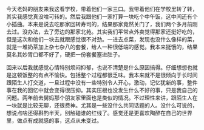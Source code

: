 今天老妈的朋友来我这看学校，带着他们一家三口。我带着他们在学校里转了转，其实我感觉真没啥可转的。然后我跟他们一家打算一块吃个中午饭，这中间还有个小插曲。本来是说去吃那家回转寿司的，结果那家竟然关门了，我们两个多月前刚去过。没办法，去了旁边的那家北苑。其实我们平常点外卖觉得那家还挺好吃的，但是这次和他们一块去就跟感觉很不对劲。一进去点菜，发现也没什么像样的菜，就是一堆奶茶加上杂七杂八的套餐，给人一种很低端的感觉。我本来挺饿的，结果莫名其妙胃口都不好了，硬把一份套餐塞进肚子。

回来以后我就感觉心情特别烦闷抑郁，也说不清楚是什么原因搞得。仔细想想也就是这顿饭整的有点不愉快。包括整个过程都很乏味。我本来就不是很倾向于长时间跟陌生人打交道，一旦过程中没有一些特别令人开心，激动，记忆犹新的事，整件事在我的回忆中就会变得很压抑。其实压根也没发生什么不好的事，只是我自己的问题。两年前去舅妈那个朋友家里面也是类似的情况。不过理性来讲，跟陌生人在一块就是比较无聊，还很费神。尤其是一些没什么共同话题的人。没什么可说的，想说点啥还得斟酌半天，别触碰谁的红线了。感觉还是更喜欢陶醉在自己的世界里，做点有成就感的事，这点从未变过。